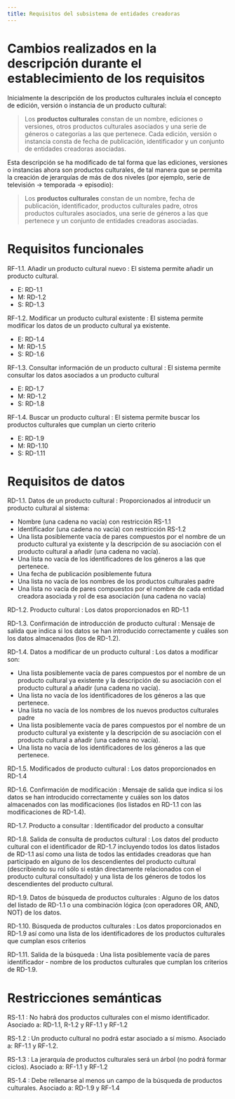 ```yaml
---
title: Requisitos del subsistema de entidades creadoras
---
```


# Cambios realizados en la descripción durante el establecimiento de los requisitos

Inicialmente la descripción de los productos culturales incluía el concepto de edición, versión o instancia de un producto cultural:

> Los **productos culturales** constan de un nombre, ediciones o versiones, otros productos culturales asociados y una serie de géneros o categorías a las que pertenece. Cada edición, versión o instancia consta de fecha de publicación, identificador y un conjunto de entidades creadoras asociadas.

Esta descripción se ha modificado de tal forma que las ediciones, versiones o instancias ahora son productos culturales, de tal manera que se permita la creación de jerarquías de más de dos niveles (por ejemplo, serie de televisión → temporada → episodio):

> Los **productos culturales** constan de un nombre, fecha de publicación, identificador, productos culturales padre, otros productos culturales asociados, una serie de géneros a las que pertenece y un conjunto de entidades creadoras asociadas.

# Requisitos funcionales

<!--
RF-1.x
: Descripción
- E: RDy
- M: RDz
- S: RDw

- No hay que pensar en la implementación directamente: hay que pensar en el uso que les vamos a dar.
- Los datos de entrada, manejados y de salida son diferentes como requisitos de datos (datos de un contacto/de un contacto almacenado)!

Entrada
: Los que requiere la función para funcionar. Siempre hay.

Manejados
: Los que se almacenan. Incluye uso y solución de almacenamiento. Siempre hay.

Salida
: Cosas tipo "Se ha insertau bien". A veces no hay
-->

RF-1.1. Añadir un producto cultural nuevo
: El sistema permite añadir un producto cultural.

- E: RD-1.1
- M: RD-1.2 
- S: RD-1.3

RF-1.2. Modificar un producto cultural existente
: El sistema permite modificar los datos de un producto cultural ya existente.

- E: RD-1.4
- M: RD-1.5
- S: RD-1.6

RF-1.3. Consultar información de un producto cultural
: El sistema permite consultar los datos asociados a un producto cultural

- E: RD-1.7
- M: RD-1.2
- S: RD-1.8

RF-1.4. Buscar un producto cultural
: El sistema permite buscar los productos culturales que cumplan un cierto criterio

- E: RD-1.9
- M: RD-1.10
- S: RD-1.11


# Requisitos de datos

<!--El único punto donde se repiten los RD es en Almacenamiento. Si Rdx aparece en entrada/salida, nunca puede aparecer en otro sitio.-->

RD-1.1. Datos de un producto cultural
: Proporcionados al introducir un producto cultural al sistema:

- Nombre (una cadena no vacía) con restricción RS-1.1
- Identificador (una cadena no vacía) con restricción RS-1.2
- Una lista posiblemente vacía de pares compuestos por el nombre de un producto cultural ya existente y la descripción de su asociación con el producto cultural a añadir (una cadena no vacía).
- Una lista no vacía de los identificadores de los géneros a las que pertenece.
- Una fecha de publicación posiblemente futura
- Una lista no vacía de los nombres de los productos culturales padre
- Una lista no vacía de pares compuestos por el nombre de cada entidad creadora asociada y rol de esa asociación (una cadena no vacía)

RD-1.2. Producto cultural
: Los datos proporcionados en RD-1.1 

RD-1.3. Confirmación de introducción de producto cultural
: Mensaje de salida que indica si los datos se han introducido correctamente y cuáles son los datos almacenados (los de RD-1.2).

RD-1.4. Datos a modificar de un producto cultural
: Los datos a modificar son:

- Una lista posiblemente vacía de pares compuestos por el nombre de un producto cultural ya existente y la descripción de su asociación con el producto cultural a añadir (una cadena no vacía).
- Una lista no vacía de los identificadores de los géneros a las que pertenece.
- Una lista no vacía de los nombres de los nuevos productos culturales padre
- Una lista posiblemente vacía de pares compuestos por el nombre de un producto cultural ya existente y la descripción de su asociación con el producto cultural a añadir (una cadena no vacía).
- Una lista no vacía de los identificadores de los géneros a las que pertenece.

RD-1.5. Modificados de producto cultural
: Los datos proporcionados en RD-1.4

RD-1.6. Confirmación de modificación
: Mensaje de salida que indica si los datos se han introducido correctamente y cuáles son los datos almacenados con las modificaciones (los listados en RD-1.1 con las modificaciones de RD-1.4).

RD-1.7. Producto a consultar
: Identificador del producto a consultar

RD-1.8. Salida de consulta de productos cultural
: Los datos del producto cultural con el identificador de RD-1.7 incluyendo todos los datos listados de RD-1.1 así como una lista de todos las entidades creadoras que han participado en alguno de los descendientes del producto cultural (describiendo su rol sólo si están directamente relacionados con el producto cultural consultado) y una lista de los géneros de todos los descendientes del producto cultural.

RD-1.9. Datos de búsqueda de productos culturales
: Alguno de los datos del listado de RD-1.1 o una combinación lógica (con operadores OR, AND, NOT) de los datos.

RD-1.10. Búsqueda de productos culturales
: Los datos proporcionados en RD-1.9 así como una lista de los identificadores de los productos culturales que cumplan esos criterios

RD-1.11. Salida de la búsqueda
: Una lista posiblemente vacía de pares identificador - nombre de los productos culturales que cumplan los criterios de RD-1.9.


# Restricciones semánticas

<!--Para las restricciones semánticas, poner RF y RD asociado-->

RS-1.1
: No habrá dos productos culturales con el mismo identificador. Asociado a: RD-1.1, R-1.2 y RF-1.1 y RF-1.2

RS-1.2
: Un producto cultural no podrá estar asociado a sí mismo. Asociado a: RF-1.1 y RF-1.2.

RS-1.3
: La jerarquía de productos culturales será un árbol (no podrá formar ciclos). Asociado a: RF-1.1 y RF-1.2

RS-1.4
: Debe rellenarse al menos un campo de la búsqueda de productos culturales. Asociado a: RD-1.9 y RF-1.4

